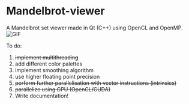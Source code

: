# Mandelbrot-viewer
A Mandelbrot set viewer made in Qt (C++) using OpenCL and OpenMP.
![GIF](https://i.imgur.com/WdoLHQV.gif)  

To do:
1. ~~implement multithreading~~
2. add different color palettes 
3. implement smoothing algorithm
4. use higher floating point precision
5. ~~perform further parallelisation with vector instructions (intrinsics)~~
6. ~~parallelize using GPU (OpenCL/CUDA)~~
7. Write documentation!
